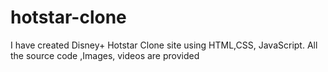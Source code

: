# hotstar-clone
 I have created Disney+ Hotstar Clone site using HTML,CSS, JavaScript. All the source code ,Images, videos are provided
